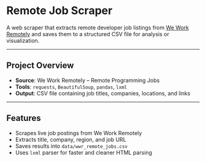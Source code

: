 #  Remote Job Scraper

A web scraper that extracts remote developer job listings from [We Work Remotely](https://weworkremotely.com/) and saves them to a structured CSV file for analysis or visualization.

---

##  Project Overview

-  **Source**: We Work Remotely – Remote Programming Jobs  
-  **Tools**: `requests`, `BeautifulSoup`, `pandas`, `lxml`  
-  **Output**: CSV file containing job titles, companies, locations, and links  

---

##  Features

- Scrapes live job postings from We Work Remotely
- Extracts title, company, region, and job URL
- Saves results into `data/wwr_remote_jobs.csv`
- Uses `lxml` parser for faster and cleaner HTML parsing
